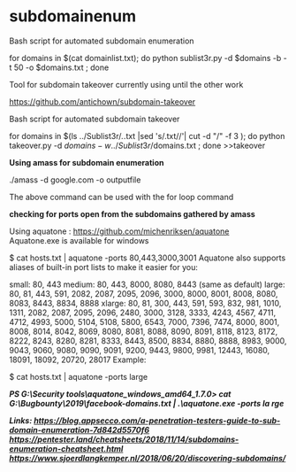 # subdomainenum




Bash script for automated subdomain enumeration

for domains in $(cat domainlist.txt); do python sublist3r.py -d $domains -b -t 50 -o $domains.txt ; done

Tool for subdomain takeover currently using until the other work

https://github.com/antichown/subdomain-takeover


Bash script for automated subdomain takeover

for domains in $(ls ../Sublist3r/*.*.txt |sed 's/\.txt//'| cut -d "/" -f 3 ); do python takeover.py -d $domains -w ../Sublist3r/$domains.txt ; done  >>takeover


<b>Using amass for subdomain enumeration </b>
 
 ./amass -d google.com -o outputfile

The above command can be used with the for loop command 


<b>checking for ports open from the subdomains gathered by amass </b>

Using aquatone :  https://github.com/michenriksen/aquatone <br>
Aquatone.exe is available for windows


$ cat hosts.txt | aquatone -ports 80,443,3000,3001
Aquatone also supports aliases of built-in port lists to make it easier for you:

small: 80, 443
medium: 80, 443, 8000, 8080, 8443 (same as default)
large: 80, 81, 443, 591, 2082, 2087, 2095, 2096, 3000, 8000, 8001, 8008, 8080, 8083, 8443, 8834, 8888
xlarge: 80, 81, 300, 443, 591, 593, 832, 981, 1010, 1311, 2082, 2087, 2095, 2096, 2480, 3000, 3128, 3333, 4243, 4567, 4711, 4712, 4993, 5000, 5104, 5108, 5800, 6543, 7000, 7396, 7474, 8000, 8001, 8008, 8014, 8042, 8069, 8080, 8081, 8088, 8090, 8091, 8118, 8123, 8172, 8222, 8243, 8280, 8281, 8333, 8443, 8500, 8834, 8880, 8888, 8983, 9000, 9043, 9060, 9080, 9090, 9091, 9200, 9443, 9800, 9981, 12443, 16080, 18091, 18092, 20720, 28017
Example:

$ cat hosts.txt | aquatone -ports large

<b><i>PS G:\Security tools\aquatone_windows_amd64_1.7.0> cat G:\Bugbounty\2019\facebook-domains.txt | .\aquatone.exe -ports la
rge




<b>Links: </b>
https://blog.appsecco.com/a-penetration-testers-guide-to-sub-domain-enumeration-7d842d5570f6<br>
https://pentester.land/cheatsheets/2018/11/14/subdomains-enumeration-cheatsheet.html<br>
https://www.sjoerdlangkemper.nl/2018/06/20/discovering-subdomains/ <br>
 

